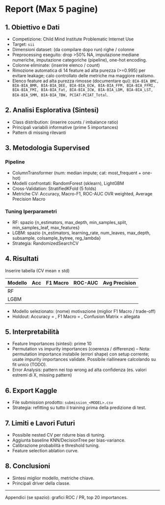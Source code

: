 # Report (Max 5 pagine)

## 1. Obiettivo e Dati
- Competizione: Child Mind Institute Problematic Internet Use
- Target: `sii`
- Dimensioni dataset: (da compilare dopo run) righe / colonne
- Preprocessing eseguito: drop >50% NA, imputazione mediane numeriche, imputazione categoriche (pipeline), one-hot encoding.
- Colonne eliminate: (inserire elenco / count)
- Rimozione automatica di 14 feature ad alta purezza (>=0.995) per evitare leakage; calo controllato delle metriche ma maggiore realismo.
- Elenco feature ad alta purezza rimosse (documentare qui): `BIA-BIA_BMC, BIA-BIA_BMR, BIA-BIA_DEE, BIA-BIA_ECW, BIA-BIA_FFM, BIA-BIA_FFMI, BIA-BIA_FMI, BIA-BIA_Fat, BIA-BIA_ICW, BIA-BIA_LDM, BIA-BIA_LST, BIA-BIA_SMM, BIA-BIA_TBW, PCIAT-PCIAT_Total`.

## 2. Analisi Esplorativa (Sintesi)
- Class distribution: (inserire counts / imbalance ratio)
- Principali variabili informative (prime 5 importances)
- Pattern di missing rilevanti

## 3. Metodologia Supervised
### Pipeline
- ColumnTransformer (num: median impute; cat: most_frequent + one-hot)
- Modelli confrontati: RandomForest (sklearn), LightGBM
- Cross-Validation: StratifiedKFold (5 folds)
- Metriche CV: Accuracy, Macro-F1, ROC-AUC OVR weighted, Average Precision Macro

### Tuning Iperparametri
- RF: spazio {n_estimators, max_depth, min_samples_split, min_samples_leaf, max_features}
- LGBM: spazio {n_estimators, learning_rate, num_leaves, max_depth, subsample, colsample_bytree, reg_lambda}
- Strategia: RandomizedSearchCV

## 4. Risultati
Inserire tabella (CV mean ± std)

| Modello | Acc | F1 Macro | ROC-AUC | Avg Precision |
|---------|-----|----------|---------|---------------|
| RF      |     |          |         |               |
| LGBM    |     |          |         |               |

- Modello selezionato: (nome) motivazione (miglior F1 Macro / trade-off)
- Holdout: Accuracy = , F1 Macro = , Confusion Matrix = allegata

## 5. Interpretabilità
- Feature Importances (sintesi): prime 10
- Permutation vs impurity importances (coerenza / differenze) – Nota: permutation importance instabile (errori shape) con setup corrente; usate impurity importances validate. Possibile riallineare calcolando su fit unico (TODO).
- Error Analysis: pattern nei top wrong ad alta confidenza (es. valori estremi di X, missing pattern)

## 6. Export Kaggle
- File submission prodotto: `submission_<MODEL>.csv`
- Strategia: refitting su tutto il training prima della predizione di test.

## 7. Limiti e Lavori Futuri
- Possibile nested CV per ridurre bias di tuning.
- Aggiunta baseline KNN/DecisionTree per bias-variance.
- Calibrazione probabilità e threshold tuning.
- Feature selection ablation curve.

## 8. Conclusioni
- Sintesi miglior modello, metriche chiave.
- Principali driver della classe.

---
Appendici (se spazio): grafici ROC / PR, top 20 importances.

